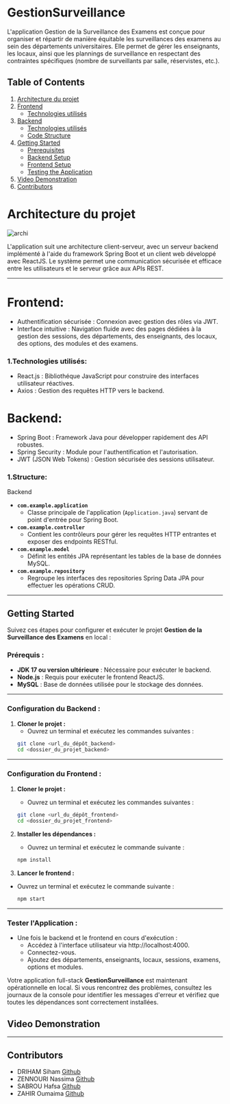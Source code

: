 # GestionSurveillance

L'application Gestion de la Surveillance des Examens est conçue pour organiser et répartir de manière équitable les surveillances des examens au sein des départements universitaires. Elle permet de gérer les enseignants, les locaux, ainsi que les plannings de surveillance en respectant des contraintes spécifiques (nombre de surveillants par salle, réservistes, etc.).

## Table of Contents

1. [Architecture du projet](#Architecture-du-projet)  
2. [Frontend](#frontend)  
   - [Technologies utilisés](#1technologies-utilisés)  
5. [Backend](#backend)  
   - [Technologies utilisés](#1structure)  
   - [Code Structure](#code-structure)  
6. [Getting Started](#getting-started)  
   - [Prerequisites](#prerequisites)  
   - [Backend Setup](#backend-setup)  
   - [Frontend Setup](#frontend-setup)  
   - [Testing the Application](#testing-the-application)  
7. [Video Demonstration](#video-demonstration)  
8. [Contributors](#contributors)

# Architecture du projet
![archi](https://github.com/user-attachments/assets/b4013e4f-e5c7-448a-bc5b-98e9d2623083)


L'application suit une architecture client-serveur, avec un serveur backend implémenté à l'aide du framework Spring Boot et un client web développé avec ReactJS. Le système permet une communication sécurisée et efficace entre les utilisateurs et le serveur grâce aux APIs REST.

---
# Frontend:
- Authentification sécurisée : Connexion avec gestion des rôles via JWT.
- Interface intuitive : Navigation fluide avec des pages dédiées à la gestion des sessions, des départements, des enseignants, des locaux, des options, des modules et des examens.

### 1.Technologies utilisés:
- React.js : Bibliothéque JavaScript pour construire des interfaces utilisateur réactives.
- Axios : Gestion des requêtes HTTP vers le backend.

# Backend:
- Spring Boot : Framework Java pour développer rapidement des API robustes.
- Spring Security : Module pour l'authentification et l'autorisation.
- JWT (JSON Web Tokens) : Gestion sécurisée des sessions utilisateur.

### 1.Structure:
Backend
- **`com.example.application`**  
  - Classe principale de l'application (`Application.java`) servant de point d'entrée pour Spring Boot.
- **`com.example.controller`**  
  - Contient les contrôleurs pour gérer les requêtes HTTP entrantes et exposer des endpoints RESTful.
- **`com.example.model`**  
  - Définit les entités JPA représentant les tables de la base de données MySQL.
- **`com.example.repository`**  
  - Regroupe les interfaces des repositories Spring Data JPA pour effectuer les opérations CRUD.

---
## Getting Started

Suivez ces étapes pour configurer et exécuter le projet **Gestion de la Surveillance des Examens** en local :

### **Prérequis :**

- **JDK 17 ou version ultérieure** : Nécessaire pour exécuter le backend.
- **Node.js** : Requis pour exécuter le frontend ReactJS.
- **MySQL** : Base de données utilisée pour le stockage des données.

---

### **Configuration du Backend :**

1. **Cloner le projet :**
   - Ouvrez un terminal et exécutez les commandes suivantes :
   ```bash
   git clone <url_du_dépôt_backend>
   cd <dossier_du_projet_backend>
   ```

---

### **Configuration du Frontend :**

1. **Cloner le projet :**
   - Ouvrez un terminal et exécutez les commandes suivantes :
   ```bash
   git clone <url_du_dépôt_frontend>
   cd <dossier_du_projet_frontend>

   ```
2. **Installer les dépendances :**
   - Ouvrez un terminal et exécutez le commande suivante :
   ```bash
   npm install
   ```

2. **Lancer le frontend :**
 - Ouvrez un terminal et exécutez le commande suivante :
   ```bash
   npm start
   ```
---

### **Tester l'Application :**
- Une fois le backend et le frontend en cours d'exécution :
  - Accédez à l'interface utilisateur via http://localhost:4000.
  - Connectez-vous.
  - Ajoutez des départements, enseignants, locaux, sessions, examens, options et modules.

Votre application full-stack **GestionSurveillance** est maintenant opérationnelle en local. Si vous rencontrez des problèmes, consultez les journaux de la console pour identifier les messages d'erreur et vérifiez que toutes les dépendances sont correctement installées.

## Video Demonstration

---

## Contributors
- DRIHAM Siham [Github](https://github.com/SihamDriham)
- ZENNOURI Nassima [Github](https://github.com/NassimaZENNOURI)
- SABROU Hafsa [Github](https://github.com/)
- ZAHIR Oumaima [Github](https://github.com/)


